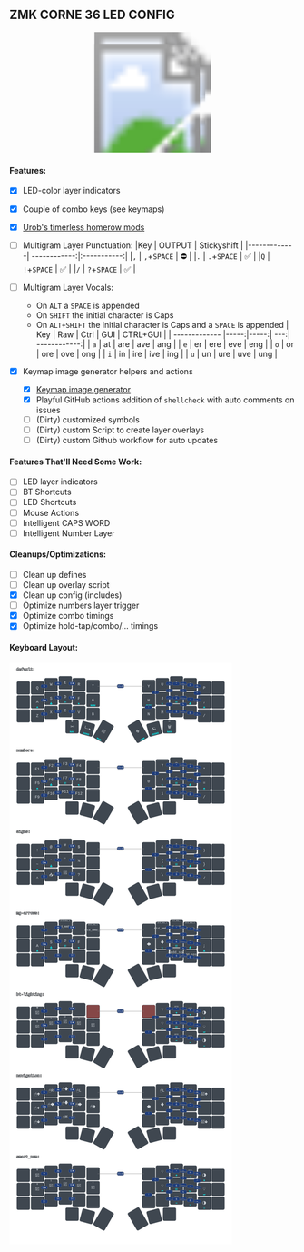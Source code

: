 ## ZMK CORNE 36 LED CONFIG

<svg width="975" height="411" viewBox="0 0 975 411" class="keymap" xmlns="http://www.w3.org/2000/svg" xmlns:xlink="http://www.w3.org/1999/xlink">
<g>
  <image x="0"   y="20" width="100%" height="100%" href="./keymap/fancy/corne_default.svg" />
  <image x="20"  y="0"  width="100%" height="100%" href="./keymap/fancy/corne_signs.svg" />
  <image x="-18" y="0"  width="100%" height="100%" href="./keymap/fancy/corne_numbers.svg" />
  <image x="-18" y="40" width="100%" height="100%" href="./keymap/fancy/corne_navigation.svg" />
</g>
</svg>

#### Features:

* [x] LED-color layer indicators
* [x] Couple of combo keys (see keymaps)
* [x] [Urob's timerless homerow mods](https://github.com/urob/zmk-config)
* [ ] Multigram Layer Punctuation:
  |Key          |       OUTPUT | Stickyshift |
  |-------------| ------------:|:-----------:|
  |`,`          |  `,`+`SPACE` |          ⛔ |
  |`.`          |  `.`+`SPACE` |          ✅ |
  |`Q`          |  `!`+`SPACE` |          ✅ |
  |`/`          |  `?`+`SPACE` |          ✅ |

* [ ] Multigram Layer Vocals:
  - On `ALT` a `SPACE` is appended
  - On `SHIFT` the initial character is Caps
  - On `ALT+SHIFT` the initial character is Caps and a `SPACE` is appended
  | Key           | Raw  | Ctrl | GUI | CTRL+GUI     |
  | ------------- |-----:|-----:| ---:| ------------:|
  | `a`           |   at |  are | ave |          ang |
  | `e`           |   er |  ere | eve |          eng |
  | `o`           |   or |  ore | ove |          ong |
  | `i`           |   in |  ire | ive |          ing |
  | `u`           |   un |  ure | uve |          ung |

* [x] Keymap image generator helpers and actions
  - [x] [Keymap image generator](https://github.com/caksoylar/keymap-drawer?tab=readme-ov-file)
  - [x] Playful GitHub actions addition of `shellcheck` with auto comments on issues
  - [ ] (Dirty) customized symbols
  - [ ] (Dirty) custom Script to create layer overlays
  - [ ] (Dirty) custom Github workflow for auto updates

#### Features That'll Need Some Work:

* [ ] LED layer indicators
* [ ] BT Shortcuts
* [ ] LED Shortcuts
* [ ] Mouse Actions
* [ ] Intelligent CAPS WORD
* [ ] Intelligent Number Layer

#### Cleanups/Optimizations:

* [ ] Clean up defines
* [ ] Clean up overlay script
* [x] Clean up config (includes)
* [ ] Optimize numbers layer trigger
* [x] Optimize combo timings
* [x] Optimize hold-tap/combo/... timings

#### Keyboard Layout:


![Alt text](./keymap/fancy/corne.svg)

